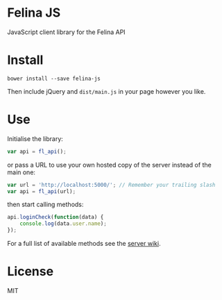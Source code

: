 # Felina JS

JavaScript client library for the Felina API

# Install

`bower install --save felina-js`

Then include jQuery and `dist/main.js` in your page however you like.

# Use

Initialise the library:

```js
var api = fl_api();
```

or pass a URL to use your own hosted copy of the server instead of the main one:

```js
var url = 'http://localhost:5000/'; // Remember your trailing slash
var api = fl_api(url);
```

then start calling methods:

```js
api.loginCheck(function(data) {
    console.log(data.user.name);
});
```

For a full list of available methods see the [server wiki](https://github.com/felina/server/wiki/API).

# License

MIT
